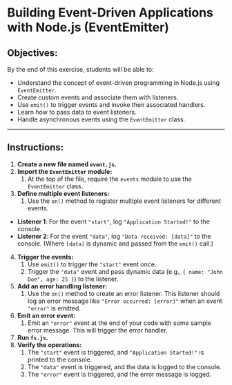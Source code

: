 # Building Event-Driven Applications with Node.js (EventEmitter)

## Objectives:

By the end of this exercise, students will be able to:

* Understand the concept of event-driven programming in Node.js using `EventEmitter`.  
* Create custom events and associate them with listeners.  
* Use `emit()` to trigger events and invoke their associated handlers.  
* Learn how to pass data to event listeners.  
* Handle asynchronous events using the `EventEmitter` class.

---

## Instructions:

1. **Create a new file named `event.js`.**  
2. **Import the `EventEmitter` module:**  
   1. At the top of the file, require the `events` module to use the `EventEmitter` class.  
3. **Define multiple event listeners:**  
   1. Use the `on()` method to register multiple event listeners for different events.  
* **Listener 1**: For the event `"start"`, log `"Application Started!"` to the console.  
* **Listener 2**: For the event `"data"`, log `"Data received: [data]"` to the console. (Where `[data]` is dynamic and passed from the `emit()` call.)  
4. **Trigger the events:**  
   1. Use `emit()` to trigger the `"start"` event once.  
   2. Trigger the `"data"` event and pass dynamic data (e.g., `{ name: "John Doe", age: 25 }`) to the listener.  
5. **Add an error handling listener:**  
   1. Use the `on()` method to create an error listener. This listener should log an error message like `"Error occurred: [error]"` when an event `"error"` is emitted.  
6. **Emit an error event:**  
   1. Emit an `"error"` event at the end of your code with some sample error message. This will trigger the error handler.  
7. **Run `fs.js`.**  
8. **Verify the operations:**  
   1. The `"start"` event is triggered, and `"Application Started!"` is printed to the console.  
   2. The `"data"` event is triggered, and the data is logged to the console.  
   3. The `"error"` event is triggered, and the error message is logged.